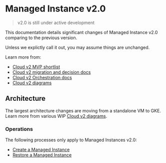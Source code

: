 # Managed Instance v2.0

> v2.0 is still under active development

This documentation details significant changes of Managed Instance v2.0 comparing to the previous version.

Unless we explictly call it out, you may assume things are unchanged.

Learn more from:

- [Cloud v2 MVP shortlist](https://docs.google.com/document/d/1O7V16J0gOtQSspfnNUJmcwRbXEaHKNv7ft7_IMk2YXc/edit#heading=h.nf7eonr5yxgn)
- [Cloud v2 migration and decision docs](https://docs.google.com/document/d/1GiOPJjuYrUahrZnENSLUCsujo2MCu2v_gw23SKNzE6E/edit)
- [Cloud v2 Orchestration docs](https://docs.google.com/document/d/1gyvi3T69FYb6P4EYIxcZJESnowghAPW1omtHU5vVTa4/edit)
- [Cloud v2 diagrams](https://app.excalidraw.com/o/4Dr1S6qmmY7/9eJlHswH65d)

## Architecture

The largest architecture changes are moving from a standalone VM to GKE. Learn more from various WIP [Cloud v2 diagrams](https://app.excalidraw.com/o/4Dr1S6qmmY7/9eJlHswH65d).

### Operations

The following processes only apply to Managed Instances v2.0:

- [Create a Managed Instance](./creation_process.md)
- [Restore a Managed Instance](./restore_process.md)
